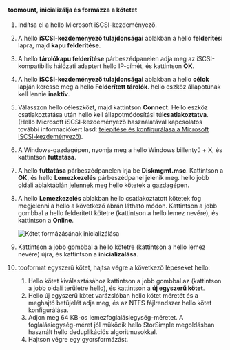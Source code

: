 <!--author=SharS last changed: 9/17/15-->

#### <a name="toomount-initialize-and-format-a-volume"></a>toomount, inicializálja és formázza a kötetet
1. Indítsa el a hello Microsoft iSCSI-kezdeményező.
2. A hello **iSCSI-kezdeményező tulajdonságai** ablakban a hello **felderítési** lapra, majd **kapu felderítése**.
3. A hello **tárolókapu felderítése** párbeszédpanelen adja meg az iSCSI-kompatibilis hálózati adaptert hello IP-címét, és kattintson **OK**. 
4. A hello **iSCSI-kezdeményező tulajdonságai** ablakban a hello **célok** lapján keresse meg a hello **Felderített tárolók**. hello eszköz állapotúnak kell lennie **inaktív**.
5. Válasszon hello céleszközt, majd kattintson **Connect**. Hello eszköz csatlakoztatása után hello kell állapotmódosítási túl**csatlakoztatva**. (Hello Microsoft iSCSI-kezdeményező használatával kapcsolatos további információkért lásd: [telepítése és konfigurálása a Microsoft iSCSI-kezdeményező][1]).
6. A Windows-gazdagépen, nyomja meg a hello Windows billentyű + X, és kattintson **futtatása**. 
7. A hello **futtatása** párbeszédpanelen írja be **Diskmgmt.msc**. Kattintson a **OK**, és hello **Lemezkezelés** párbeszédpanel jelenik meg. hello jobb oldali ablaktáblán jelennek meg hello kötetek a gazdagépen.
8. A hello **Lemezkezelés** ablakban hello csatlakoztatott kötetek fog megjelenni a hello a következő ábrán látható módon. Kattintson a jobb gombbal a hello felderített kötetre (kattintson a hello lemez nevére), és kattintson a **Online**.
   
     ![Kötet formázásának inicializálása](./media/storsimple-8000-mount-initialize-format-volume/step7initializeformatvolume.png) 
9. Kattintson a jobb gombbal a hello kötetre (kattintson a hello lemez nevére) újra, és kattintson a **inicializálása**.
10. tooformat egyszerű kötet, hajtsa végre a következő lépéseket hello:
    
    1. Hello kötet kiválasztásához kattintson a jobb gombbal az (kattintson a jobb oldali területre hello), és kattintson a **új egyszerű kötet**.
    2. Hello új egyszerű kötet varázslóban hello kötet méretét és a meghajtó betűjelét adja meg, és az NTFS fájlrendszer hello kötet konfigurálása.
    3. Adjon meg 64 KB-os lemezfoglalásiegység-méretet. A foglalásiegység-méret jól működik hello StorSimple megoldásban használt hello deduplikációs algoritmusokkal.
    4. Hajtson végre egy gyorsformázást.

<!--Link references-->
[1]: https://technet.microsoft.com/library/ee338480(WS.10).aspx
